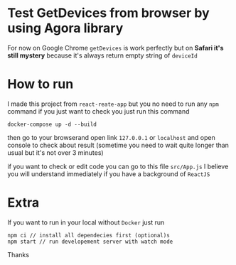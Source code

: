 # Test GetDevices from browser by using Agora library

For now on Google Chrome `getDevices` is work perfectly but on **Safari it's still mystery** because it's always return empty string of `deviceId`

# How to run

I made this project from `react-reate-app` but you no need to run any `npm` command if you just want to check you just run this command

```shell
docker-compose up -d --build
```

then go to your browserand open link `127.0.0.1` or `localhost` and open console to check about result (sometime you need to wait quite longer than usual but it's not over 3 minutes)

if you want to check or edit code you can go to this file `src/App.js` I believe you will understand immediately if you have a background of `ReactJS`

# Extra

If you want to run in your local without `Docker` just run

```shell
npm ci // install all dependecies first (optional)s
npm start // run developement server with watch mode
```

Thanks
